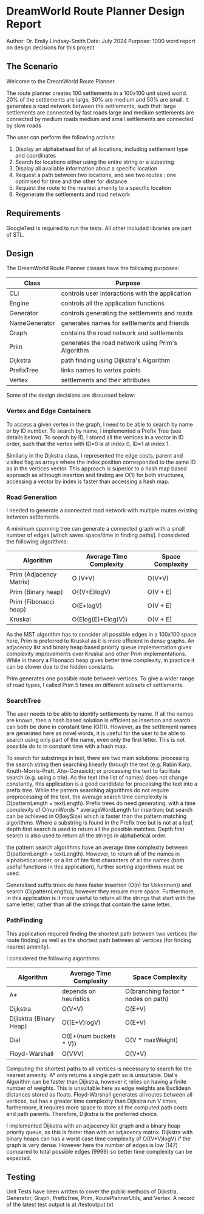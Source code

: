 # DreamWorld Route Planner Design Report

Author: Dr. Emily Lindsay-Smith
Date: July 2024
Purpose: 1000 word report on design decisions for this project

## The Scenario

Welcome to the DreamWorld Route Planner. 

The route planner creates 100 settlements in a 100x100 unit sized world. 20% of the settlements are large, 30% are medium and 50% are small. It generates a road network between the settlements, such that:
	large settlements are connected by fast roads
	large and medium settlements are connected by medium roads
	medium and small settlements are connected by slow roads

The user can perform the following actions:

1) Display an alphabetised list of all locations, including settlement type and coordinates
2) Search for locations either using the entire string or a substring
3) Display all available information about a specific location
4) Request a path between two locations, and see two routes : one optimised for time and the other for distance
5) Request the route to the nearest amenity to a specific location
6) Regenerate the settlements and road network

## Requirements
GoogleTest is required to run the tests. All other included libraries are part of STL.

## Design

The DreamWorld Route Planner classes have the following purposes:

| Class			| Purpose						|
|-----------------------|-------------------------------------------------------|	
| CLI	 		| controls user interactions with the application	|
| Engine		| controls all the application functions		|
| Generator		| controls generating the settlements and roads		|
| NameGenerator		| generates names for settlements and friends		|
| Graph			| contains the road network and settlements		|
| Prim			| generates the road network using Prim's Algorithm	|
| Dijkstra		| path finding using Dijkstra's Algorithm		|
| PrefixTree		| links names to vertex points				|
| Vertex		| settlements and their attributes			|

Some of the design decisions are discussed below:

### Vertex and Edge Containers
To access a given vertex in the graph, I need to be able to search by name or by ID number. To search by name, I implemented a Prefix Tree (see details below). To search by ID, I stored all the vertices in a vector in ID order, such that the vertex with ID=0 is at index 0, ID=1 at index 1.

Similarly in the Dijkstra class, I represented the edge costs, parent and visited flag as arrays where the index position corresponded to the same ID as in the vertices vector. This approach is superior to a hash map based approach as although insertion and finding are O(1) for both structures, accessing a vector by index is faster than accessing a hash map.

### Road Generation

I needed to generate a connected road network with multiple routes existing between settlements.

A minimum spanning tree can generate a connected graph with a small number of edges [which saves space/time in finding paths]. I considered the following algorithms:

|Algorithm			|Average Time Complexity|Space Complexity	|
|-------------------------------|-----------------------|-----------------------|
| Prim (Adjacency Matrix) 	| O (V*V) 		| O(V*V)		| 
| Prim (Binary heap)		| O((V+E)logV) 		| O(V + E) 		| 
| Prim (Fibonacci heap)		| O(E+logV) 		| O(V + E) 		| 
| Kruskal			| O(Elog(E)+Elog(V)) 	| O(V + E) 		|

As the MST algorithm has to consider all possible edges in a 100x100 space here, Prim is preferred to Kruskal as it is more efficient in dense graphs. An adjacency list and binary heap based priority queue implementation gives complexity improvements over Kruskal and other Prim implementations. While in theory a Fibonacci heap gives better time complexity, in practice it can be slower due to the hidden constants. 

Prim generates one possible route between vertices. To give a wider range of road types, I called Prim 5 times on different subsets of settlements.

### SearchTree

The user needs to be able to identify settlements by name. If all the names are known, then a hash based solution is efficient as insertion and search can both be done in constant time (O(1)). However, as the settlement names are generated here as novel words, it is useful for the user to be able to search using only part of the name, even only the first letter. This is not possible do to in constant time with a hash map.

To search for substrings in text, there are two main solutions: processing the search string then searching linearly through the text (e.g. Rabin Karp, Knuth-Morris-Pratt, Aho-Corasick); or processing the text to facilitate search (e.g. using a trie). As the text (the list of names) does not change constantly, this application is a good candidate for processing the text into a prefix tree. While the pattern searching algorithms do not require preprocessing of the text, the average search time complexity is O(patternLength + textLength). Prefix trees do need generating, with a time complexity of O(numWords * averageWordLength for insertion; but search can be achieved in O(keySize) which is faster than the pattern matching algorithms. Where a substring is found in the Prefix tree but is not at a leaf, depth first search is used to return all the possible matches. Depth first search is also used to return all the strings in alphabetical order.

the pattern search algorithms have an average time complexity between O(patternLength + textLength). However, to return all of the names in alphabetical order, or a list of hte first characters of all the names (both useful functions in this application), further sorting algorithms must be used. 

Generalised suffix trees do have faster insertion (O(n) for Uskonnen)) and search (O(patternLength)); however they require more space. Furthermore, in this application is it more useful to return all the strings that start with the same letter, rather than all the strings that contain the same letter.


### PathFinding

This application required finding the shortest path between two vertices (for route finding) as well as the shortest path between all vertices (for finding nearest amenity). 

I considered the following algorithms:

| Algorithm 			| Average Time Complexity 	| Space Complexity 			|
|-------------------------------|-------------------------------|---------------------------------------|
| A*				| depends on heuristics		| O(branching factor * nodes on path)	|
| Dijkstra  			| O(V*V) 			| O(E+V)				| 
| Dijisktra (Binary Heap) 	| O((E+V)logV) 			| O(E+V)				| 
| Dial				| O(E+(num buckets * V)) 	| O(V * maxWeight) 			|
| Floyd-Warshall		| O(V*V*V)			| O(V*V)				|

Computing the shortest paths to all vertices is necessary to search for the nearest amenity. A* only returns a single path so is unsuitable. Dial's Algorithm can be faster than Dijkstra, however it relies on having a finite number of weights. This is unsuitable here as edge weights are Euclidean distances stored as floats. Floyd-Warshall generates all routes between all vertices, but has a greater time complexity than Dijkstra run V times; furthermore, it requires more space to store all the computed path costs and path parents. Therefore, Dijkstra is the preferred choice. 

I implemented Dijkstra with an adjacency list graph and a binary heap priority queue, as this is faster than with an adjacency matrix. Dijkstra with binary heaps can has a worst case time complexity of O((V*V)logV) if the graph is very dense. However here the number of edges is low (147) compared to total possible edges (9999) so better time complexity can be expected.

## Testing
Unit Tests have been written to cover the public methods of Dijkstra, Generator, Graph, PrefixTree, Prim, RoutePlannerUtils, and Vertex. A record of the latest test output is at /testoutput.txt
